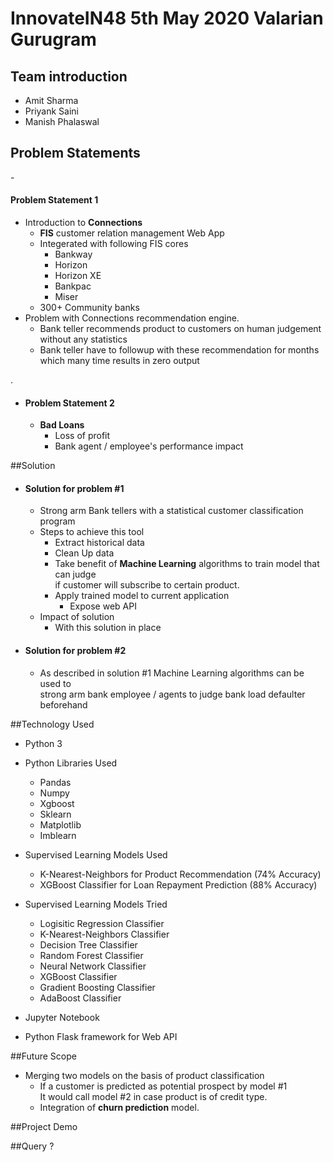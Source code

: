 <h1>InnovateIN48 5th May 2020  Valarian  Gurugram</h1>
<h2>Team introduction</h2>
<ul>
    <li>Amit Sharma</li>
    <li>Priyank Saini</li>
    <li>Manish Phalaswal</li>
</ul>
<h2>Problem Statements</h2>
- <h4>Problem Statement 1</h4>
    <ul>
        <li>
            Introduction to <b>Connections</b>
            <ul>
                <li><b>FIS</b> customer relation management Web App </li>
                <li>
                    Integerated with following FIS cores
                        <ul>
                            <li>Bankway</li>
                            <li>Horizon</li>
                            <li>Horizon XE</li>
                            <li>Bankpac</li>
                            <li>Miser</li>
                        </ul>
                </li>
                <li>300+ Community banks</li>
            </ul>
        </li>
        <li> Problem with Connections recommendation engine.
            <ul>
                <li>Bank teller recommends product to customers on human judgement <br/>
                without any statistics</li>
                <li>Bank teller have to followup with these recommendation for months <br/>
            which many time results in zero output</li>
            </ul>
        </li>
    </ul>. 
        
         
         
        
  
- <h4>Problem Statement 2</h4>
    <ul>
        <li>
            <b>Bad Loans</b>
            <ul>
                <li>Loss of profit</li>
                <li>Bank agent / employee's performance impact</li>
            </ul>
        </li>
    </ul>
    
    
##Solution
- <h4> Solution for problem  #1 </h4>
    <ul>
        <li>Strong arm Bank tellers with a statistical customer classification program</li>
        <li>
            Steps to achieve this tool
            <ul>
                <li>Extract historical data</li>
                <li>Clean Up data</li>
                <li>
                Take benefit of <b>Machine Learning</b> algorithms to train model that can judge <br />
                if customer will subscribe to certain product.
                </li>
                <li>
                    Apply trained model to current application
                    <ul>
                        <li>Expose web API</li>
                    </ul>
                </li>
            </ul>
        </li>
        <li>
            Impact of solution
            <ul>
                <li>
                    With this solution in place 
                </li>
            </ul>
        </li>
    </ul>

- <h4>Solution for problem  #2</h4>
    <ul>
        <li>
            As described in solution #1 Machine Learning algorithms can be used to <br/> strong arm 
            bank employee / agents to judge bank load defaulter beforehand  
        </li>
    </ul>
##Technology Used
- Python 3
- Python Libraries Used
    * Pandas
    * Numpy
    * Xgboost
    * Sklearn
    * Matplotlib
    * Imblearn
- Supervised Learning Models Used
    * K-Nearest-Neighbors for Product Recommendation (74% Accuracy)
    * XGBoost Classifier for Loan Repayment Prediction (88% Accuracy)
- Supervised Learning Models Tried
    * Logisitic Regression Classifier
    * K-Nearest-Neighbors Classifier
    * Decision Tree Classifier
    * Random Forest Classifier
    * Neural Network Classifier
    * XGBoost Classifier
    * Gradient Boosting Classifier
    * AdaBoost Classifier
    
- Jupyter Notebook

- Python Flask framework for Web API 
    

##Future Scope
<ul>
    <li>
        Merging two models on the basis of product classification
        <ul>
            <li>
                If a customer is predicted as potential prospect by model #1 <br>
                It would call model #2 in case product is of credit type.
            </li>
            <li>
                Integration of <b>churn prediction</b> model.  
            </li>
        </ul>
    </li>
</ul>

##Project Demo

##Query ?